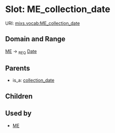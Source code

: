 
# Slot: ME_collection_date




URI: [mixs.vocab:ME_collection_date](https://w3id.org/mixs/vocab/ME_collection_date)


## Domain and Range

[ME](ME.md) ->  <sub>REQ</sub> [Date](types/Date.md)

## Parents

 *  is_a: [collection_date](collection_date.md)

## Children


## Used by

 * [ME](ME.md)
